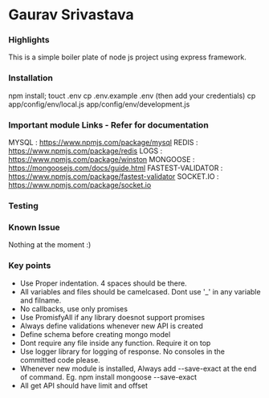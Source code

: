 # Gaurav Srivastava #

### Highlights
This is a simple boiler plate of node js project using express framework.

### Installation
npm install;
touct .env
cp .env.example .env (then add your credentials)
cp app/config/env/local.js app/config/env/development.js

### Important module Links - Refer for documentation
MYSQL : https://www.npmjs.com/package/mysql
REDIS : https://www.npmjs.com/package/redis
LOGS  : https://www.npmjs.com/package/winston
MONGOOSE : https://mongoosejs.com/docs/guide.html
FASTEST-VALIDATOR : https://www.npmjs.com/package/fastest-validator
SOCKET.IO : https://www.npmjs.com/package/socket.io


### Testing

### Known Issue
Nothing at the moment :)

### Key points
* Use Proper indentation. 4 spaces should be there.
* All variables and files should be camelcased. Dont use '_' in any variable and filname.
* No callbacks, use only promises
* Use PromisfyAll if any library doesnot support promises
* Always define validations whenever new API is created
* Define schema before creating mongo model
* Dont require any file inside any function. Require it on top
* Use logger library for logging of response. No consoles in the committed code please.
* Whenever new module is installed, Always add --save-exact at the end of command. Eg. npm install mongoose --save-exact
* All get API should have limit and offset